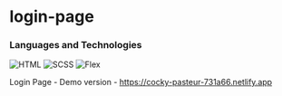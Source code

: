 # login-page

### Languages and Technologies
![HTML](https://img.shields.io/badge/-HTML-090909?style=for-the-badge&logo=html5)
![SCSS](https://img.shields.io/badge/-SCSS-090909?style=for-the-badge&logo=scss)
![Flex](https://img.shields.io/badge/-Flex-090909?style=for-the-badge&logo=Flex)

Login Page - Demo version - https://cocky-pasteur-731a66.netlify.app
